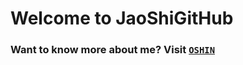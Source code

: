 # Welcome to JaoShiGitHub

### Want to know more about me? Visit [`OSHIN`](https://oshin.vercel.app)
